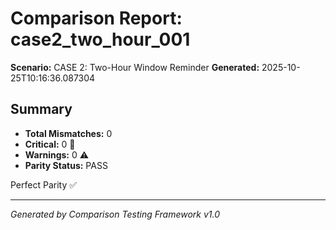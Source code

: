 # Comparison Report: case2_two_hour_001
**Scenario:** CASE 2: Two-Hour Window Reminder
**Generated:** 2025-10-25T10:16:36.087304

## Summary
- **Total Mismatches:** 0
- **Critical:** 0 🚨
- **Warnings:** 0 ⚠️
- **Parity Status:** PASS

Perfect Parity ✅

---
*Generated by Comparison Testing Framework v1.0*